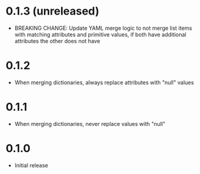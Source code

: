 # 0.1.3 (unreleased)

- BREAKING CHANGE: Update YAML merge logic to not merge list items with matching attributes and primitive values, if both have additional attributes the other does not have

# 0.1.2

- When merging dictionaries, always replace attributes with "null" values

# 0.1.1

- When merging dictionaries, never replace values with "null"

# 0.1.0

- Initial release

